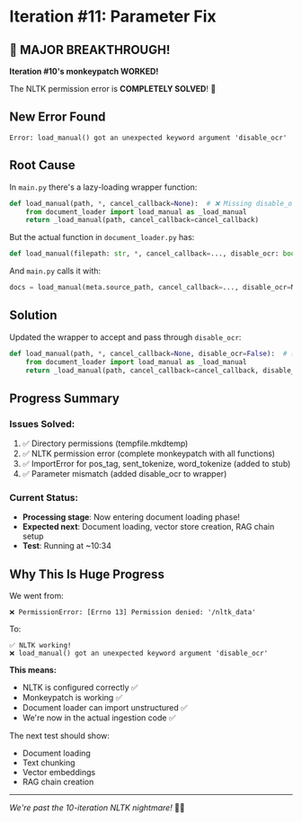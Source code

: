 # Iteration #11: Parameter Fix

## 🎉 MAJOR BREAKTHROUGH! 

**Iteration #10's monkeypatch WORKED!** 

The NLTK permission error is **COMPLETELY SOLVED**! 🎯

## New Error Found
```
Error: load_manual() got an unexpected keyword argument 'disable_ocr'
```

## Root Cause
In `main.py` there's a lazy-loading wrapper function:
```python
def load_manual(path, *, cancel_callback=None):  # ❌ Missing disable_ocr
    from document_loader import load_manual as _load_manual
    return _load_manual(path, cancel_callback=cancel_callback)
```

But the actual function in `document_loader.py` has:
```python
def load_manual(filepath: str, *, cancel_callback=..., disable_ocr: bool = False):
```

And `main.py` calls it with:
```python
docs = load_manual(meta.source_path, cancel_callback=..., disable_ocr=MANUAL_DISABLE_OCR)
```

## Solution
Updated the wrapper to accept and pass through `disable_ocr`:
```python
def load_manual(path, *, cancel_callback=None, disable_ocr=False):  # ✅ Added parameter
    from document_loader import load_manual as _load_manual
    return _load_manual(path, cancel_callback=cancel_callback, disable_ocr=disable_ocr)
```

## Progress Summary

### Issues Solved:
1. ✅ Directory permissions (tempfile.mkdtemp)
2. ✅ NLTK permission error (complete monkeypatch with all functions)
3. ✅ ImportError for pos_tag, sent_tokenize, word_tokenize (added to stub)
4. ✅ Parameter mismatch (added disable_ocr to wrapper)

### Current Status:
- **Processing stage**: Now entering document loading phase!
- **Expected next**: Document loading, vector store creation, RAG chain setup
- **Test**: Running at ~10:34

## Why This Is Huge Progress

We went from:
```
❌ PermissionError: [Errno 13] Permission denied: '/nltk_data'
```

To:
```
✅ NLTK working!
❌ load_manual() got an unexpected keyword argument 'disable_ocr'
```

**This means:**
- NLTK is configured correctly ✅
- Monkeypatch is working ✅  
- Document loader can import unstructured ✅
- We're now in the actual ingestion code ✅

The next test should show:
- Document loading
- Text chunking
- Vector embeddings
- RAG chain creation

---
*We're past the 10-iteration NLTK nightmare!* 🚀✨
